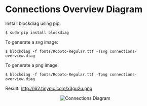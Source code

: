 # Connections Overview Diagram

Install blockdiag using pip:
```
$ sudo pip install blockdiag
```

To generate a svg image:
```
$ blockdiag -f fonts/Roboto-Regular.ttf -Tsvg connections-overview.diag
```

To generate a png image:
```
$ blockdiag -f fonts/Roboto-Regular.ttf -Tpng connections-overview.diag
```

Result:
http://i62.tinypic.com/x3gu2u.png
<p align="center" >
<img src="http://i62.tinypic.com/x3gu2u.png" alt="Connections Diagram" title="Connections Diagram">
</p>
